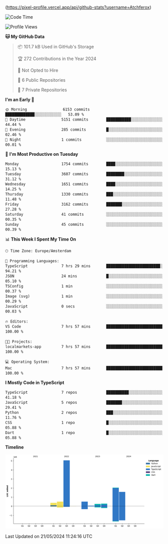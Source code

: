 <!--Replace <username> with your own GitHub username.-->
(https://pixel-profile.vercel.app/api/github-stats?username=Atchferox)


<!--START_SECTION:waka-->
![Code Time](http://img.shields.io/badge/Code%20Time-383%20hrs%2035%20mins-blue)

![Profile Views](http://img.shields.io/badge/Profile%20Views-1-blue)

**🐱 My GitHub Data** 

> 📦 101.7 kB Used in GitHub's Storage 
 > 
> 🏆 272 Contributions in the Year 2024
 > 
> 🚫 Not Opted to Hire
 > 
> 📜 6 Public Repositories 
 > 
> 🔑 7 Private Repositories 
 > 
**I'm an Early 🐤** 

```text
🌞 Morning                6153 commits        █████████████░░░░░░░░░░░░   53.09 % 
🌆 Daytime                5151 commits        ███████████░░░░░░░░░░░░░░   44.44 % 
🌃 Evening                285 commits         █░░░░░░░░░░░░░░░░░░░░░░░░   02.46 % 
🌙 Night                  1 commits           ░░░░░░░░░░░░░░░░░░░░░░░░░   00.01 % 
```
📅 **I'm Most Productive on Tuesday** 

```text
Monday                   1754 commits        ████░░░░░░░░░░░░░░░░░░░░░   15.13 % 
Tuesday                  3607 commits        ████████░░░░░░░░░░░░░░░░░   31.12 % 
Wednesday                1651 commits        ████░░░░░░░░░░░░░░░░░░░░░   14.25 % 
Thursday                 1330 commits        ███░░░░░░░░░░░░░░░░░░░░░░   11.48 % 
Friday                   3162 commits        ███████░░░░░░░░░░░░░░░░░░   27.28 % 
Saturday                 41 commits          ░░░░░░░░░░░░░░░░░░░░░░░░░   00.35 % 
Sunday                   45 commits          ░░░░░░░░░░░░░░░░░░░░░░░░░   00.39 % 
```


📊 **This Week I Spent My Time On** 

```text
🕑︎ Time Zone: Europe/Amsterdam

💬 Programming Languages: 
TypeScript               7 hrs 29 mins       ████████████████████████░   94.21 % 
JSON                     24 mins             █░░░░░░░░░░░░░░░░░░░░░░░░   05.10 % 
TSConfig                 1 min               ░░░░░░░░░░░░░░░░░░░░░░░░░   00.37 % 
Image (svg)              1 min               ░░░░░░░░░░░░░░░░░░░░░░░░░   00.29 % 
JavaScript               0 secs              ░░░░░░░░░░░░░░░░░░░░░░░░░   00.03 % 

🔥 Editors: 
VS Code                  7 hrs 57 mins       █████████████████████████   100.00 % 

🐱‍💻 Projects: 
localmarkets-app         7 hrs 57 mins       █████████████████████████   100.00 % 

💻 Operating System: 
Mac                      7 hrs 57 mins       █████████████████████████   100.00 % 
```

**I Mostly Code in TypeScript** 

```text
TypeScript               7 repos             ██████████░░░░░░░░░░░░░░░   41.18 % 
JavaScript               5 repos             ███████░░░░░░░░░░░░░░░░░░   29.41 % 
Python                   2 repos             ███░░░░░░░░░░░░░░░░░░░░░░   11.76 % 
CSS                      1 repo              █░░░░░░░░░░░░░░░░░░░░░░░░   05.88 % 
Dart                     1 repo              █░░░░░░░░░░░░░░░░░░░░░░░░   05.88 % 
```



**Timeline**

![Lines of Code chart](https://raw.githubusercontent.com/Atchferox/Atchferox/main/assets/bar_graph.png)


 Last Updated on 21/05/2024 11:24:16 UTC
<!--END_SECTION:waka-->
